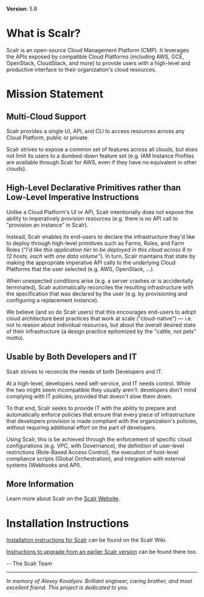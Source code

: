 **Version**: 5.8

What is Scalr?
==============

Scalr is an open-source Cloud Management Platform (CMP). It leverages the
APIs exposed by compatible Cloud Platforms (including AWS, GCE, OpenStack,
CloudStack, and more) to provide users with a high-level and productive
interface to their organization's cloud resources.


Mission Statement
=================

Multi-Cloud Support
-------------------

Scalr provides a single UI, API, and CLI to access resources across any Cloud
Platform, public or private.

Scalr strives to expose a common set of features across all clouds, but does
not limit its users to a dumbed-down feature set (e.g. IAM Instance Profiles
are available through Scalr for AWS, even if they have no equivalent in other
clouds).


High-Level Declarative Primitives rather than Low-Level Imperative Instructions
-------------------------------------------------------------------------------

Unlike a Cloud Platform's UI or API, Scalr intentionally does not expose the
ability to imperatively provision resources  (e.g. there is no API call to
"provision an instance" in Scalr).

Instead, Scalr enables its end-users to declare the infrastructure they'd like
to deploy through high-level primitives such as Farms, Roles, and Farm Roles
(*"I'd like this application tier to be deployed in this cloud across 8 to 12
hosts, each with one data volume"*). In turn, Scalr maintains that state by
making the appropriate imperative API calls to the underlying Cloud Platforms
that the user selected (e.g. AWS, OpenStack, ...).

When unexpected conditions arise (e.g. a server crashes or is accidentally
terminated), Scalr automatically reconciles the resulting infrastructure with
the specification that was declared by the user (e.g. by provisioning and
configuring a replacement instance).

We believe (and so do Scalr users) that this encourages end-users to adopt
cloud architecture best practices that work at scale ("cloud-native") — i.e.
not to reason about individual resources, but about the overall desired state
of their infrastructure (a design practice epitomized by the "cattle, not pets"
motto).


Usable by Both Developers and IT
--------------------------------

Scalr strives to reconcile the needs of both Developers and IT.

At a high-level, developers need self-service, and IT needs control. While the
two might seem incompatible they usually aren't: developers don't mind
complying with IT policies; provided that doesn't slow them down.

To that end, Scalr seeks to provide IT with the ability to prepare and
automatically enforce policies that ensure that every piece of infrastructure
that developers provision is made compliant with the organization's policies,
without requiring additional effort on the part of developers.

Using Scalr, this is be achieved through the enforcement of specific cloud
configurations (e.g. VPC, with Governance), the definition of user-level
restrictions (Role-Based Access Control), the execution of host-level
compliance scripts (Global Orchestration), and integration with external
systems (Webhooks and API).


More Information
----------------

Learn more about Scalr on the [Scalr Website][10].


Installation Instructions
=========================

[Installation instructions for Scalr][20] can be found on the Scalr Wiki.

[Instructions to upgrade from an earlier Scalr version][21] can be found there
too.


-- The Scalr Team

----

*In memory of Alexey Kovalyov.
Brilliant engineer, caring brother, and most excellent friend.
This project is dedicated to you.*

[10]: http://www.scalr.com/ "Scalr Product Overview"
[20]: https://scalr-wiki.atlassian.net/wiki/x/XgQb "Installation Instructions"
[21]: https://scalr-wiki.atlassian.net/wiki/x/FoAs "Upgrade Instructions"

